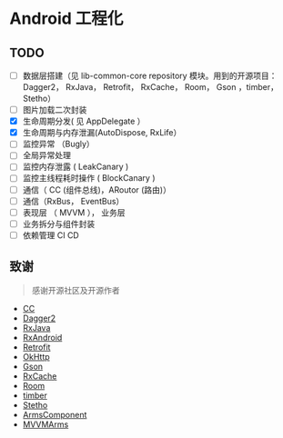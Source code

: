 # Android 工程化

## TODO

- [ ] 数据层搭建（见 lib-common-core repository 模块。用到的开源项目：Dagger2， RxJava， Retrofit， RxCache， Room， Gson ，timber，Stetho）
- [ ] 图片加载二次封装
- [x] 生命周期分发( 见 AppDelegate ）
- [x] 生命周期与内存泄漏(AutoDispose, RxLife）
- [ ] 监控异常 （Bugly）
- [ ] 全局异常处理 
- [ ] 监控内存泄露 ( LeakCanary )
- [ ] 监控主线程耗时操作 ( BlockCanary )
- [ ] 通信（ CC (组件总线)，ARoutor (路由)）
- [ ] 通信（RxBus， EventBus）
- [ ] 表现层 （ MVVM ）， 业务层 
- [ ] 业务拆分与组件封装
- [ ] 依赖管理 CI CD

## 致谢

> 感谢开源社区及开源作者

- [CC](https://github.com/luckybilly/CC)
- [Dagger2](https://github.com/google/dagger)
- [RxJava](https://github.com/ReactiveX/RxJava)
- [RxAndroid](https://github.com/ReactiveX/RxAndroid)
- [Retrofit](https://github.com/square/retrofit)
- [OkHttp](https://github.com/square/okhttp)
- [Gson](https://github.com/google/gson)
- [RxCache](https://github.com/VictorAlbertos/RxCache)
- [Room](https://github.com/googlesamples/android-architecture-components)
- [timber](https://github.com/JakeWharton/timber)
- [Stetho](https://github.com/facebook/stetho)
- [ArmsComponent](https://github.com/JessYanCoding/ArmsComponent)
- [MVVMArms](https://github.com/xiaobailong24/MVVMArms)

